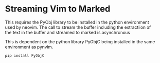 # Streaming Vim to Marked

This requires the PyObj library to be installed in the python environment used by neovim.
The call to stream the buffer including the extractiion of the text in the buffer and streamed to marked is asynchronous

This is dependent on the python library PyObjC being installed in the same environment as pynvim.



``` bash
pip install PyObjC
```
